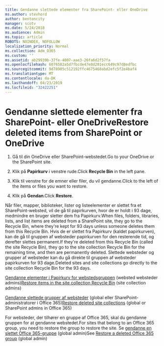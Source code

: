 ```yaml
---
title: Gendanne slettede elementer fra SharePoint- eller OneDrive
ms.author: stevhord
author: bentoncity
manager: scotv
ms.date: 5/24/2018
ms.audience: Admin
ms.topic: article
ROBOTS: NOINDEX, NOFOLLOW
localization_priority: Normal
ms.collection: Adm_O365
ms.custom: ''
ms.assetid: ab29939b-37fe-4007-aae3-26fa6d2f57fa
ms.openlocfilehash: 6076582a5d7fbcde47e8d281ecc649c97d8edfbc
ms.sourcegitcommit: 9d78905c512192ffc4675468abd2efc5f2e4baf4
ms.translationtype: MT
ms.contentlocale: da-DK
ms.lasthandoff: 04/23/2019
ms.locfileid: "32422251"
---
```

# <a name="restore-deleted-items-from-sharepoint-or-onedrive"></a><span data-ttu-id="e5b09-102">Gendanne slettede elementer fra SharePoint- eller OneDrive</span><span class="sxs-lookup"><span data-stu-id="e5b09-102">Restore deleted items from SharePoint or OneDrive</span></span>

1. <span data-ttu-id="e5b09-103">Gå til din OneDrive eller SharePoint-webstedet.</span><span class="sxs-lookup"><span data-stu-id="e5b09-103">Go to your OneDrive or the SharePoint site.</span></span>
    
2. <span data-ttu-id="e5b09-104">Klik på **Papirkurv** i venstre rude.</span><span class="sxs-lookup"><span data-stu-id="e5b09-104">Click **Recycle Bin** in the left pane.</span></span> 
    
3. <span data-ttu-id="e5b09-105">Klik til venstre for de emner eller filer, du vil gendanne.</span><span class="sxs-lookup"><span data-stu-id="e5b09-105">Click to the left of the items or files you want to restore.</span></span>
    
4. <span data-ttu-id="e5b09-106">Klik på **Gendan**.</span><span class="sxs-lookup"><span data-stu-id="e5b09-106">Click **Restore**.</span></span> 
    
<span data-ttu-id="e5b09-107">Når filer, mapper, biblioteker, lister og listeelementer er slettet fra et SharePoint-websted, vil de gå til papirkurven, hvor de er holdt i 93 dage, medmindre en bruger sletter dem fra Papirkurv.</span><span class="sxs-lookup"><span data-stu-id="e5b09-107">When files, folders, libraries, lists, and list items are deleted from a SharePoint site, they go to the Recycle Bin, where they're kept for 93 days unless someone deletes them from this Recycle Bin.</span></span> <span data-ttu-id="e5b09-108">Hvis de er slettet fra Papirkurv (kaldet papirkurven), kan de gå til gruppen af websteder papirkurven for den resterende tid, og derefter slettes permanent.</span><span class="sxs-lookup"><span data-stu-id="e5b09-108">If they're deleted from this Recycle Bin (called the site Recycle Bin), they go to the site collection Recycle Bin for the remaining time, and then are permanently deleted.</span></span> <span data-ttu-id="e5b09-109">Slettede websteder og grupper af websteder kan du gå direkte til gruppen af websteder papirkurven for 93 dage.</span><span class="sxs-lookup"><span data-stu-id="e5b09-109">Deleted sites and site collections go directly to the site collection Recycle Bin for the 93 days.</span></span>
  
<span data-ttu-id="e5b09-110">[Gendanne elementer i Papirkurv for webstedsgruppen](https://go.microsoft.com/fwlink/?linkid=867800) (websted websteder admins)</span><span class="sxs-lookup"><span data-stu-id="e5b09-110">[Restore items in the site collection Recycle Bin](https://go.microsoft.com/fwlink/?linkid=867800) (site collection admins)</span></span> 
  
<span data-ttu-id="e5b09-111">[Gendanne slettede grupper af websteder](https://go.microsoft.com/fwlink/?linkid=867660) (global eller SharePoint-administratorer i Office 365)</span><span class="sxs-lookup"><span data-stu-id="e5b09-111">[Restore deleted site collections](https://go.microsoft.com/fwlink/?linkid=867660) (global or SharePoint admins in Office 365)</span></span> 
  
<span data-ttu-id="e5b09-112">For websteder, der tilhører en gruppe af Office 365, skal du gendanne gruppen for at gendanne webstedet.</span><span class="sxs-lookup"><span data-stu-id="e5b09-112">For sites that belong to an Office 365 group, you need to restore the group to restore the site.</span></span> <span data-ttu-id="e5b09-113">Se [gendanne en slettet Office 365-gruppe](https://go.microsoft.com/fwlink/?linkid=867802) (global admin)</span><span class="sxs-lookup"><span data-stu-id="e5b09-113">See [Restore a deleted Office 365 group](https://go.microsoft.com/fwlink/?linkid=867802) (global admin)</span></span> 
  

